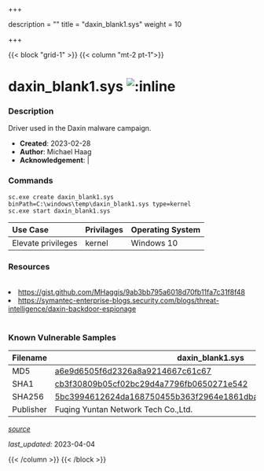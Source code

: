 +++

description = ""
title = "daxin_blank1.sys"
weight = 10

+++


{{< block "grid-1" >}}
{{< column "mt-2 pt-1">}}


# daxin_blank1.sys ![:inline](/images/twitter_verified.png) 


### Description

Driver used in the Daxin malware campaign.

- **Created**: 2023-02-28
- **Author**: Michael Haag
- **Acknowledgement**:  | [](https://twitter.com/)

### Commands

```
sc.exe create daxin_blank1.sys binPath=C:\windows\temp\daxin_blank1.sys type=kernel
sc.exe start daxin_blank1.sys
```

| Use Case | Privilages | Operating System | 
|:---- | ---- | ---- |
| Elevate privileges | kernel | Windows 10 |

### Resources
<br>
<li><a href="https://gist.github.com/MHaggis/9ab3bb795a6018d70fb11fa7c31f8f48">https://gist.github.com/MHaggis/9ab3bb795a6018d70fb11fa7c31f8f48</a></li>
<li><a href="https://symantec-enterprise-blogs.security.com/blogs/threat-intelligence/daxin-backdoor-espionage">https://symantec-enterprise-blogs.security.com/blogs/threat-intelligence/daxin-backdoor-espionage</a></li>
<br>

### Known Vulnerable Samples

| Filename | daxin_blank1.sys |
|:---- | ---- | 
| MD5 | <a href="https://www.virustotal.com/gui/file/a6e9d6505f6d2326a8a9214667c61c67">a6e9d6505f6d2326a8a9214667c61c67</a> |
| SHA1 | <a href="https://www.virustotal.com/gui/file/cb3f30809b05cf02bc29d4a7796fb0650271e542">cb3f30809b05cf02bc29d4a7796fb0650271e542</a> |
| SHA256 | <a href="https://www.virustotal.com/gui/file/5bc3994612624da168750455b363f2964e1861dba4f1c305df01b970ac02a7ae">5bc3994612624da168750455b363f2964e1861dba4f1c305df01b970ac02a7ae</a> |
| Publisher | Fuqing Yuntan Network Tech Co.,Ltd. || Signature | A,  , c, e, r, t, i, f, i, c, a, t, e,  , w, a, s,  , e, x, p, l, i, c, i, t, l, y,  , r, e, v, o, k, e, d,  , b, y,  , i, t, s,  , i, s, s, u, e, r, .   || Date | 4:05 AM 2/6/2021 || Company | n/a || Description | n/a || Product | n/a |


[*source*](https://github.com/magicsword-io/LOLDrivers/tree/main/yaml/daxin_blank1.sys.yml)

*last_updated:* 2023-04-04








{{< /column >}}
{{< /block >}}
